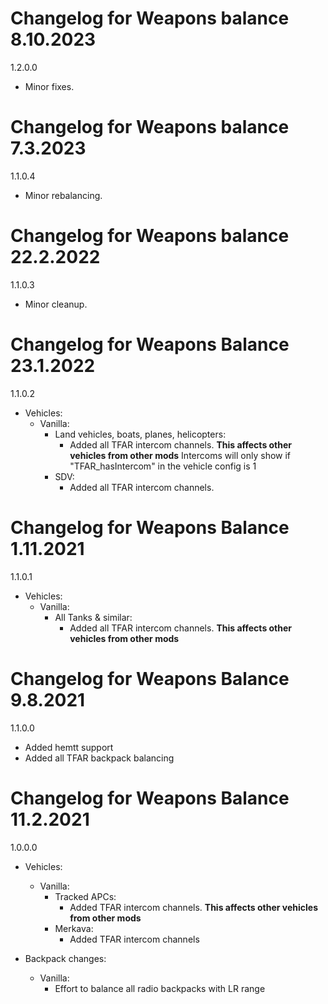 # Changelog for Weapons balance 8.10.2023

1.2.0.0
- Minor fixes.

# Changelog for Weapons balance 7.3.2023

1.1.0.4
- Minor rebalancing.

# Changelog for Weapons balance 22.2.2022

1.1.0.3
- Minor cleanup.

# Changelog for Weapons Balance 23.1.2022

1.1.0.2
- Vehicles:
    - Vanilla:
        - Land vehicles, boats, planes, helicopters:
            - Added all TFAR intercom channels. **This affects other vehicles from other mods**
            Intercoms will only show if "TFAR_hasIntercom" in the vehicle config is 1
        - SDV:
            - Added all TFAR intercom channels.

# Changelog for Weapons Balance 1.11.2021

1.1.0.1
- Vehicles:
    - Vanilla:
        - All Tanks & similar:
            - Added all TFAR intercom channels. **This affects other vehicles from other mods**

# Changelog for Weapons Balance 9.8.2021

1.1.0.0
- Added hemtt support
- Added all TFAR backpack balancing

# Changelog for Weapons Balance 11.2.2021

1.0.0.0
- Vehicles:
    - Vanilla:
        - Tracked APCs:
            - Added TFAR intercom channels. **This affects other vehicles from other mods**
        - Merkava:
            - Added TFAR intercom channels


- Backpack changes:
    - Vanilla:
        - Effort to balance all radio backpacks with LR range
